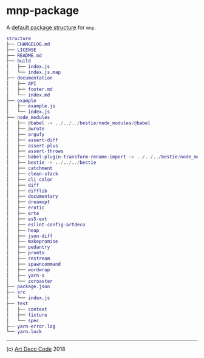 # mnp-package

A [default package structure][3] for `mnp`.

```m
structure
├── CHANGELOG.md
├── LICENSE
├── README.md
├── build
│   ├── index.js
│   └── index.js.map
├── documentation
│   ├── API
│   ├── footer.md
│   └── index.md
├── example
│   ├── example.js
│   └── index.js
├── node_modules
│   ├── @babel -> ../../../bestie/node_modules/@babel
│   ├── @wrote
│   ├── argufy
│   ├── assert-diff
│   ├── assert-plus
│   ├── assert-throws
│   ├── babel-plugin-transform-rename-import -> ../../../bestie/node_modules/babel-plugin-transform-rename-import
│   ├── bestie -> ../../../bestie
│   ├── catchment
│   ├── clean-stack
│   ├── cli-color
│   ├── diff
│   ├── difflib
│   ├── documentary
│   ├── dreamopt
│   ├── erotic
│   ├── erte
│   ├── es5-ext
│   ├── eslint-config-artdeco
│   ├── heap
│   ├── json-diff
│   ├── makepromise
│   ├── pedantry
│   ├── promto
│   ├── restream
│   ├── spawncommand
│   ├── wordwrap
│   ├── yarn-s
│   └── zoroaster
├── package.json
├── src
│   └── index.js
├── test
│   ├── context
│   ├── fixture
│   └── spec
├── yarn-error.log
└── yarn.lock
```

---

(c) [Art Deco Code][1] 2018

[1]: https://artdeco.bz
[2]: https://mnpjs.org
[3]: https://github.com/artdecocode/mnp#package-structure

